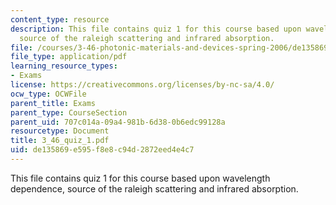 ```yaml
---
content_type: resource
description: This file contains quiz 1 for this course based upon wavelength dependence,
  source of the raleigh scattering and infrared absorption.
file: /courses/3-46-photonic-materials-and-devices-spring-2006/de135869e595f8e8c94d2872eed4e4c7_3_46_quiz_1.pdf
file_type: application/pdf
learning_resource_types:
- Exams
license: https://creativecommons.org/licenses/by-nc-sa/4.0/
ocw_type: OCWFile
parent_title: Exams
parent_type: CourseSection
parent_uid: 707c014a-09a4-981b-6d38-0b6edc99128a
resourcetype: Document
title: 3_46_quiz_1.pdf
uid: de135869-e595-f8e8-c94d-2872eed4e4c7
---
```

This file contains quiz 1 for this course based upon wavelength dependence, source of the raleigh scattering and infrared absorption.